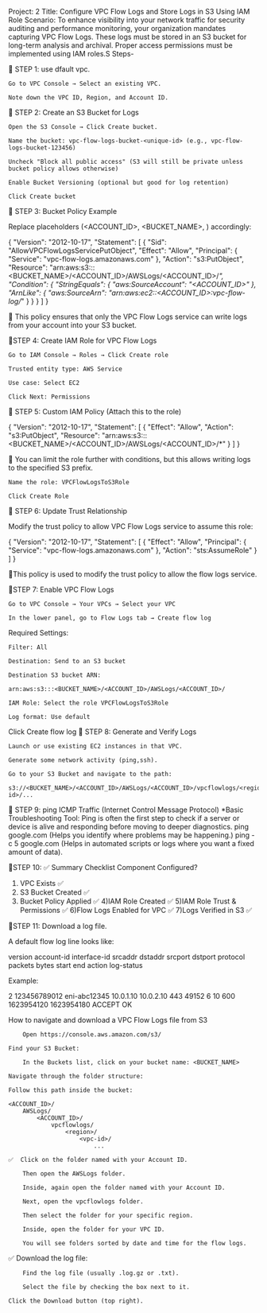 Project: 2
Title: Configure VPC Flow Logs and Store Logs in S3 Using IAM Role
Scenario:
To enhance visibility into your network traffic for security auditing and performance monitoring, your organization mandates capturing VPC Flow Logs. These logs must be stored in an S3 bucket for long-term analysis and archival. Proper access permissions must be implemented using IAM roles.S
Steps-

🔧 STEP 1: use dfault vpc.

    Go to VPC Console → Select an existing VPC.

    Note down the VPC ID, Region, and Account ID.

🔧 STEP 2: Create an S3 Bucket for Logs
   
    Open the S3 Console → Click Create bucket.

    Name the bucket: vpc-flow-logs-bucket-<unique-id> (e.g., vpc-flow-logs-bucket-123456)

    Uncheck "Block all public access" (S3 will still be private unless bucket policy allows otherwise)

    Enable Bucket Versioning (optional but good for log retention)

    Click Create bucket

🔧 STEP 3: Bucket Policy Example

Replace placeholders (<ACCOUNT_ID>, <BUCKET_NAME>, <REGION>) accordingly:

{
  "Version": "2012-10-17",
  "Statement": [
    {
      "Sid": "AllowVPCFlowLogsServicePutObject",
      "Effect": "Allow",
      "Principal": {
        "Service": "vpc-flow-logs.amazonaws.com"
      },
      "Action": "s3:PutObject",
      "Resource": "arn:aws:s3:::<BUCKET_NAME>/<ACCOUNT_ID>/AWSLogs/<ACCOUNT_ID>/*",
      "Condition": {
        "StringEquals": {
          "aws:SourceAccount": "<ACCOUNT_ID>"
        },
        "ArnLike": {
          "aws:SourceArn": "arn:aws:ec2:<REGION>:<ACCOUNT_ID>:vpc-flow-log/*"
        }
      }
    }
  ]
}

 📌 This policy ensures that only the VPC Flow Logs service can write logs from your account into your S3 bucket.

🔧STEP 4: Create IAM Role for VPC Flow Logs

    Go to IAM Console → Roles → Click Create role

    Trusted entity type: AWS Service

    Use case: Select EC2 

    Click Next: Permissions

🔧 STEP 5: Custom IAM Policy (Attach this to the role)

{
  "Version": "2012-10-17",
  "Statement": [
    {
      "Effect": "Allow",
      "Action": "s3:PutObject",
      "Resource": "arn:aws:s3:::<BUCKET_NAME>/<ACCOUNT_ID>/AWSLogs/<ACCOUNT_ID>/*"
    }
  ]
}

📌 You can limit the role further with conditions, but this allows writing logs to the specified S3 prefix.

    Name the role: VPCFlowLogsToS3Role

    Click Create Role

🔧 STEP 6: Update Trust Relationship

Modify the trust policy to allow VPC Flow Logs service to assume this role:

{
  "Version": "2012-10-17",
  "Statement": [
    {
      "Effect": "Allow",
      "Principal": {
        "Service": "vpc-flow-logs.amazonaws.com"
      },
      "Action": "sts:AssumeRole"
    }
  ]
}

📌This policy is used to modify the trust policy to allow the flow logs service.

🔧STEP 7: Enable VPC Flow Logs

    Go to VPC Console → Your VPCs → Select your VPC

    In the lower panel, go to Flow Logs tab → Create flow log

Required Settings:

    Filter: All 

    Destination: Send to an S3 bucket

    Destination S3 bucket ARN:

    arn:aws:s3:::<BUCKET_NAME>/<ACCOUNT_ID>/AWSLogs/<ACCOUNT_ID>/

    IAM Role: Select the role VPCFlowLogsToS3Role

    Log format: Use default 

Click Create flow log
🔧 STEP 8: Generate and Verify Logs

    Launch or use existing EC2 instances in that VPC.

    Generate some network activity (ping,ssh).

    Go to your S3 Bucket and navigate to the path:

    s3://<BUCKET_NAME>/<ACCOUNT_ID>/AWSLogs/<ACCOUNT_ID>/vpcflowlogs/<region>/<vpc-id>/...


🔧 STEP 9:
    ping ICMP Traffic (Internet Control Message Protocol)
    *Basic Troubleshooting Tool:
     Ping is often the first step to check if a server or device is alive and responding before moving to deeper diagnostics.
     ping google.com (Helps you identify where problems may be happening.)
     ping -c 5 google.com (Helps in automated scripts or logs where you want a fixed amount of data).

🔧STEP 10:
 ✅ Summary Checklist
Component Configured?
1) VPC Exists	                    ✅
2) S3 Bucket Created	            ✅
3) Bucket Policy Applied	        ✅
4)IAM Role Created	                ✅
5)IAM Role Trust & Permissions	    ✅
6)Flow Logs Enabled for VPC	        ✅
7)Logs Verified in S3	            ✅

🔧STEP 11: Download a log file.

A default flow log line looks like:

version account-id interface-id srcaddr dstaddr srcport dstport protocol packets bytes start end action log-status

Example:

2 123456789012 eni-abc12345 10.0.1.10 10.0.2.10 443 49152 6 10 600 1623954120 1623954180 ACCEPT OK

   How to navigate and download a VPC Flow Logs file from S3

        Open https://console.aws.amazon.com/s3/

    Find your S3 Bucket:

        In the Buckets list, click on your bucket name: <BUCKET_NAME>

    Navigate through the folder structure:

    Follow this path inside the bucket:

    <ACCOUNT_ID>/
        AWSLogs/
            <ACCOUNT_ID>/
                vpcflowlogs/
                    <region>/
                        <vpc-id>/
                            ...

    ✅  Click on the folder named with your Account ID.

        Then open the AWSLogs folder.

        Inside, again open the folder named with your Account ID.

        Next, open the vpcflowlogs folder.

        Then select the folder for your specific region.

        Inside, open the folder for your VPC ID.

        You will see folders sorted by date and time for the flow logs.

   ✅  Download the log file:

        Find the log file (usually .log.gz or .txt).

        Select the file by checking the box next to it.

    Click the Download button (top right).




